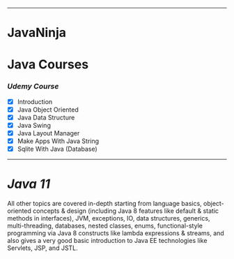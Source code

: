 ------------------------------------------------------------
# JavaNinja

# Java Courses
### _Udemy Course_ 
- [x] Introduction
- [x] Java Object Oriented
- [x] Java Data Structure
- [x] Java Swing
- [x] Java Layout Manager
- [x] Make Apps With Java String
- [x] Sqlite With Java (Database)

---------------------------------------------------------------


# _Java 11_

All other topics are covered in-depth starting from language basics, object-oriented concepts & design (including Java 8 features like default & static methods in interfaces), JVM, exceptions, IO, data structures, generics, multi-threading, databases, nested classes, enums, functional-style programming via Java 8 constructs like lambda expressions & streams, and also gives a very good basic introduction to Java EE technologies like Servlets, JSP, and JSTL.
